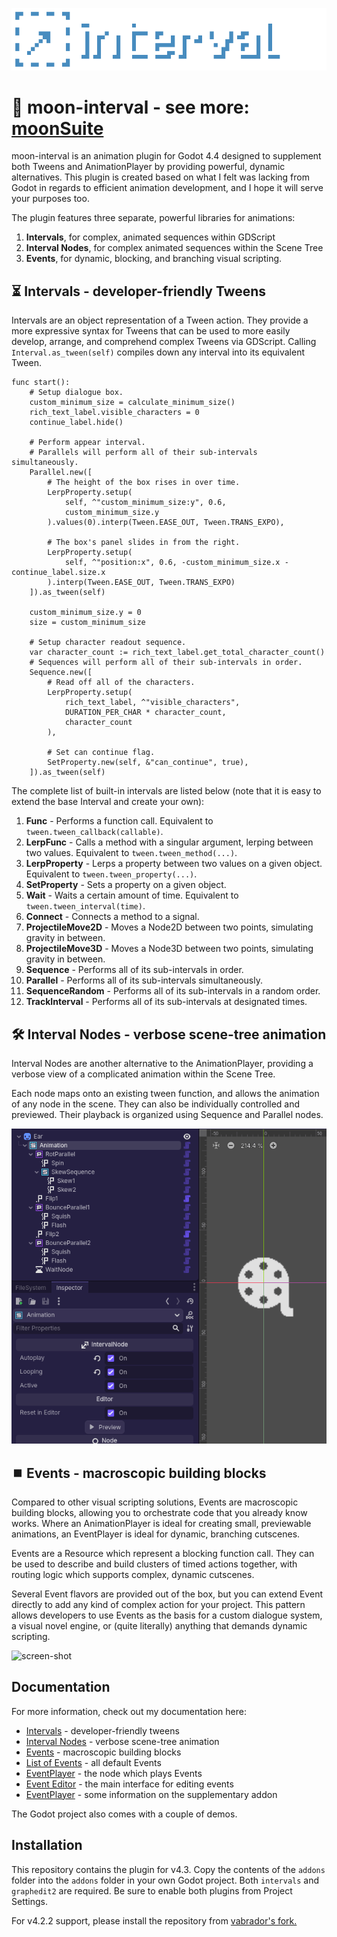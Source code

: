 ![screen-shot](https://github.com/dog-on-moon/moon-interval/blob/main/readme/banner.png)

# 🌙 moon-interval - see more: [moonSuite](https://dog-game.xyz/tools/)

moon-interval is an animation plugin for Godot 4.4 designed to supplement both Tweens and AnimationPlayer by providing powerful, dynamic alternatives.
This plugin is created based on what I felt was lacking from Godot in regards to efficient animation development, and I hope it will serve your purposes too.

The plugin features three separate, powerful libraries for animations:
1. **Intervals**, for complex, animated sequences within GDScript
2. **Interval Nodes**, for  complex animated sequences within the Scene Tree
3. **Events**, for dynamic, blocking, and branching visual scripting.

## ⏳ Intervals - developer-friendly Tweens

Intervals are an object representation of a Tween action. They provide a more expressive syntax for Tweens that can be used to more easily develop, arrange, and comprehend complex Tweens via GDScript.
Calling `Interval.as_tween(self)` compiles down any interval into its equivalent Tween.

```gdscript
func start():
	# Setup dialogue box.
	custom_minimum_size = calculate_minimum_size()
	rich_text_label.visible_characters = 0
	continue_label.hide()
	
	# Perform appear interval.
	# Parallels will perform all of their sub-intervals simultaneously.
	Parallel.new([
		# The height of the box rises in over time.
		LerpProperty.setup(
			self, ^"custom_minimum_size:y", 0.6,
			custom_minimum_size.y
		).values(0).interp(Tween.EASE_OUT, Tween.TRANS_EXPO),
		
		# The box's panel slides in from the right.
		LerpProperty.setup(
			self, ^"position:x", 0.6, -custom_minimum_size.x - continue_label.size.x
		).interp(Tween.EASE_OUT, Tween.TRANS_EXPO)
	]).as_tween(self)
	
	custom_minimum_size.y = 0
	size = custom_minimum_size
	
	# Setup character readout sequence.
	var character_count := rich_text_label.get_total_character_count()
	# Sequences will perform all of their sub-intervals in order.
	Sequence.new([
		# Read off all of the characters.
		LerpProperty.setup(
			rich_text_label, ^"visible_characters",
			DURATION_PER_CHAR * character_count,
			character_count
		),
		
		# Set can continue flag.
		SetProperty.new(self, &"can_continue", true),
	]).as_tween(self)
```

The complete list of built-in intervals are listed below (note that it is easy to extend the base Interval and create your own):
1. **Func** - Performs a function call. Equivalent to `tween.tween_callback(callable)`.
2. **LerpFunc** - Calls a method with a singular argument, lerping between two values. Equivalent to `tween.tween_method(...)`.
3. **LerpProperty** - Lerps a property between two values on a given object. Equivalent to `tween.tween_property(...)`.
4. **SetProperty** - Sets a property on a given object.
5. **Wait** - Waits a certain amount of time. Equivalent to `tween.tween_interval(time)`.
6. **Connect** - Connects a method to a signal.
7. **ProjectileMove2D** - Moves a Node2D between two points, simulating gravity in between.
8. **ProjectileMove3D** - Moves a Node3D between two points, simulating gravity in between.
9. **Sequence** - Performs all of its sub-intervals in order.
10. **Parallel** - Performs all of its sub-intervals simultaneously.
11. **SequenceRandom** - Performs all of its sub-intervals in a random order.
12. **TrackInterval** - Performs all of its sub-intervals at designated times.

## 🛠️ Interval Nodes - verbose scene-tree animation

Interval Nodes are another alternative to the AnimationPlayer, providing a verbose view of a complicated animation within the Scene Tree.

Each node maps onto an existing tween function, and allows the animation of any node in the scene.
They can also be individually controlled and previewed. Their playback is organized using Sequence and Parallel nodes.

![video](https://github.com/dog-on-moon/moon-interval/blob/main/docs/images/nodes.gif)

## ⏹️ Events - macroscopic building blocks

Compared to other visual scripting solutions, Events are macroscopic building blocks, allowing you to orchestrate code that you already know works. Where an AnimationPlayer is ideal for creating small, previewable animations, an EventPlayer is ideal for dynamic, branching cutscenes.

Events are a Resource which represent a blocking function call. They can be used to describe and build clusters of timed actions together, with routing logic which supports complex, dynamic cutscenes.

Several Event flavors are provided out of the box, but you can extend Event directly to add any kind of complex action for your project. This pattern allows developers to use Events as the basis for a custom dialogue system, a visual novel engine, or (quite literally) anything that demands dynamic scripting.

![screen-shot](https://github.com/dog-on-moon/moon-interval/blob/main/readme/pic01.png)

## Documentation

For more information, check out my documentation here:
- [Intervals](https://github.com/dog-on-moon/moon-interval/tree/main/docs/intervals.md) - developer-friendly tweens
- [Interval Nodes](https://github.com/dog-on-moon/moon-interval/tree/main/docs/interval_nodes.md) - verbose scene-tree animation
- [Events](https://github.com/dog-on-moon/moon-interval/tree/main/docs/events.md) - macroscopic building blocks
- [List of Events](https://github.com/dog-on-moon/moon-interval/tree/main/docs/event_list.md) - all default Events
- [EventPlayer](https://github.com/dog-on-moon/moon-interval/tree/main/docs/event_player.md) - the node which plays Events
- [Event Editor](https://github.com/dog-on-moon/moon-interval/tree/main/docs/event_editor.md) - the main interface for editing events
- [EventPlayer](https://github.com/dog-on-moon/moon-interval/tree/main/docs/graph_edit_2.md) - some information on the supplementary addon


The Godot project also comes with a couple of demos.

## Installation

This repository contains the plugin for v4.3. Copy the contents of the `addons` folder into the `addons` folder in your own Godot project. Both `intervals` and `graphedit2` are required. Be sure to enable both plugins from Project Settings.

For v4.2.2 support, please install the repository from [vabrador's fork.](https://github.com/vabrador/moon-interval/tree/backport-4.2)
